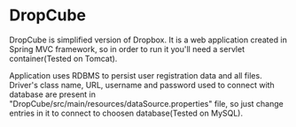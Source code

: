 # DropCube
DropCube is simplified version of Dropbox.
It is a web application created in Spring MVC framework, so in order to run it you'll need a servlet container(Tested on Tomcat).

Application uses RDBMS to persist user registration data and all files. Driver's class name, URL, username and password used
to connect with database are present in "DropCube/src/main/resources/dataSource.properties" file, so just change entries in
it to connect to choosen database(Tested on MySQL).
